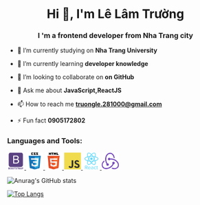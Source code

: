 <h1 align="center">Hi 👋, I'm Lê Lâm Trường</h1>
<h3 align="center">I 'm a frontend developer from Nha Trang city</h3>

- 🔭 I’m currently studying on **Nha Trang University**

- 🌱 I’m currently learning **developer knowledge**

- 👯 I’m looking to collaborate on **on GitHub**

- 💬 Ask me about **JavaScript,ReactJS**

- 📫 How to reach me **truongle.281000@gmail.com**

- ⚡ Fun fact **0905172802**


<h3 align="left">Languages and Tools:</h3>
<p align="left"> <a href="https://getbootstrap.com" target="_blank"> <img src="https://raw.githubusercontent.com/devicons/devicon/master/icons/bootstrap/bootstrap-plain-wordmark.svg" alt="bootstrap" width="40" height="40"/> </a> <a href="https://www.w3schools.com/css/" target="_blank"> <img src="https://raw.githubusercontent.com/devicons/devicon/master/icons/css3/css3-original-wordmark.svg" alt="css3" width="40" height="40"/> </a> <a href="https://www.w3.org/html/" target="_blank"> <img src="https://raw.githubusercontent.com/devicons/devicon/master/icons/html5/html5-original-wordmark.svg" alt="html5" width="40" height="40"/> </a> <a href="https://developer.mozilla.org/en-US/docs/Web/JavaScript" target="_blank"> <img src="https://raw.githubusercontent.com/devicons/devicon/master/icons/javascript/javascript-original.svg" alt="javascript" width="40" height="40"/> </a> <a href="https://reactjs.org/" target="_blank"> <img src="https://raw.githubusercontent.com/devicons/devicon/master/icons/react/react-original-wordmark.svg" alt="react" width="40" height="40"/> </a> <a href="https://redux.js.org" target="_blank"> <img src="https://raw.githubusercontent.com/devicons/devicon/master/icons/redux/redux-original.svg" alt="redux" width="40" height="40"/> </a> </p>


![Anurag's GitHub stats](https://github-readme-stats.vercel.app/api?username=LamTruongJS&theme=outrun&show_icons=true)

[![Top Langs](https://github-readme-stats.vercel.app/api/top-langs/?username=LamTruongJS&layout=compact&theme=outrun)](https://github.com/anuraghazra/github-readme-stats)



